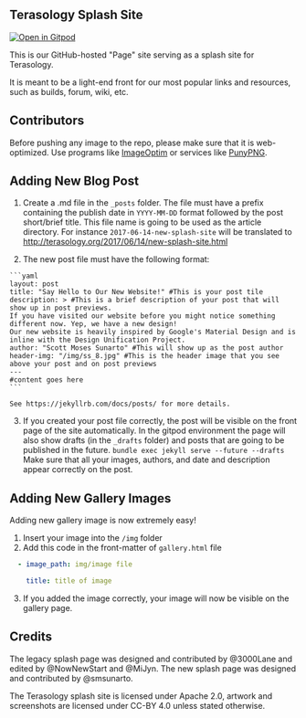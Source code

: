 Terasology Splash Site
-----------------------------

[![Open in Gitpod](https://gitpod.io/button/open-in-gitpod.svg)](https://gitpod.io#https://github.com/MovingBlocks/movingblocks.github.com)	

This is our GitHub-hosted "Page" site serving as a splash site for Terasology.

It is meant to be a light-end front for our most popular links and resources,
such as builds, forum, wiki, etc.

Contributors
------------

Before pushing any image to the repo, please make sure that it is web-optimized.
Use programs like [ImageOptim](https://imageoptim.com/) or services like
[PunyPNG](http://www.punypng.com/).

Adding New Blog Post
-----------

  1. Create a .md file in the `_posts` folder. The file must have a prefix containing the publish date in `YYYY-MM-DD`
     format followed by the post short/brief title. This file name is going to be used as the article directory. 
     For instance `2017-06-14-new-splash-site` will be translated to http://terasology.org/2017/06/14/new-splash-site.html

  2. The new post file must have the following format:

    ```yaml
    layout: post
    title: "Say Hello to Our New Website!" #This is your post tile
    description: > #This is a brief description of your post that will show up in post previews.
    If you have visited our website before you might notice something different now. Yep, we have a new design!
    Our new website is heavily inspired by Google's Material Design and is inline with the Design Unification Project.
    author: "Scott Moses Sunarto" #This will show up as the post author
    header-img: "/img/ss_8.jpg" #This is the header image that you see above your post and on post previews
    ---
    #content goes here
    ```
    
    See https://jekyllrb.com/docs/posts/ for more details.

  3. If you created your post file correctly, the post will be visible on the front page of the site automatically.
    In the gitpod environment the page will also show drafts (in the `_drafts` folder) and posts that are going to be
    published in the future.
    ```
    bundle exec jekyll serve --future --drafts
    ```
    Make sure that all your images, authors, and date and description appear correctly on the post.


Adding New Gallery Images
------------

Adding new gallery image is now extremely easy!

 1. Insert your image into the `/img` folder
 2. Add this code in the front-matter of  `gallery.html` file

```yaml
  - image_path: img/image file

    title: title of image
```
  3. If you added the image correctly, your image will now be visible on the gallery page.

Credits
-------

The legacy splash page was designed and contributed by @3000Lane and edited by @NowNewStart and @MiJyn. The new splash page was designed and contributed by @smsunarto.

The Terasology splash site is licensed under Apache 2.0, artwork and screenshots are licensed under CC-BY 4.0 unless stated otherwise.
